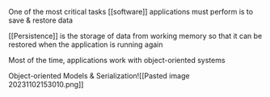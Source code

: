 One of the most critical tasks [[software]] applications must perform is to save & restore data

[[Persistence]] is the storage of data from working memory so that it can be restored when the application is running again

Most of the time, applications work with object-oriented systems

Object-oriented Models & Serialization![[Pasted image 20231102153010.png]]


